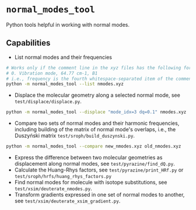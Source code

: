 # `normal_modes_tool`
Python tools helpful in working with normal modes.

## Capabilities
- List normal modes and their frequencies
```bash
# Works only if the comment line in the xyz files has the following format
# 0. Vibration mode, 64.77 cm-1, B1
# i.e., frequency is the fourth whitespace-separated item of the comment line
python -m normal_modes_tool --list nmodes.xyz
```
- Displace the molecular geometry along a selected normal mode, see
  `test/displace/displace.py`.
```bash
python -m normal_modes_tool --displace "mode_idx=3 dq=0.1" nmodes.xyz
```
- Compare two sets of normal modes and their harmonic frequencies, including
  building of the matrix of normal mode's overlaps, i.e., the Duszyński matrix
  `test/sroph/build_duszynski.py`.
```bash
python -m normal_modes_tool --compare new_nmodes.xyz old_nmodes.xyz
```
- Express the difference between two molecular geometries as displacement along
  normal modes, see `test/pyrazine/find_dQ.py`.
- Calculate the Huang-Rhys factors, see `test/pyrazine/print_HRf.py` or
  `test/sroph/hrfs/huang_rhys_factors.py`
- Find normal modes for molecule with isotope substitutions, see
  `test/xsim/deuterate_nmodes.py`.
- Transform gradients expressed in one set of normal modes to another, see
  `test/xsim/deuterate_xsim_gradient.py`.
